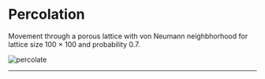 # Percolation

Movement through a porous lattice with von Neumann neighbhorhood for lattice size  100 $\times$ 100 and probability 0.7.

![percolate](https://user-images.githubusercontent.com/100057270/179069233-7a55a47c-39e0-487b-ba16-1002f608fbe3.gif)

***
